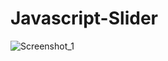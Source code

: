# Javascript-Slider
![Screenshot_1](https://user-images.githubusercontent.com/71895811/125384363-a107d780-e3ba-11eb-9836-39377b2d8331.png)
